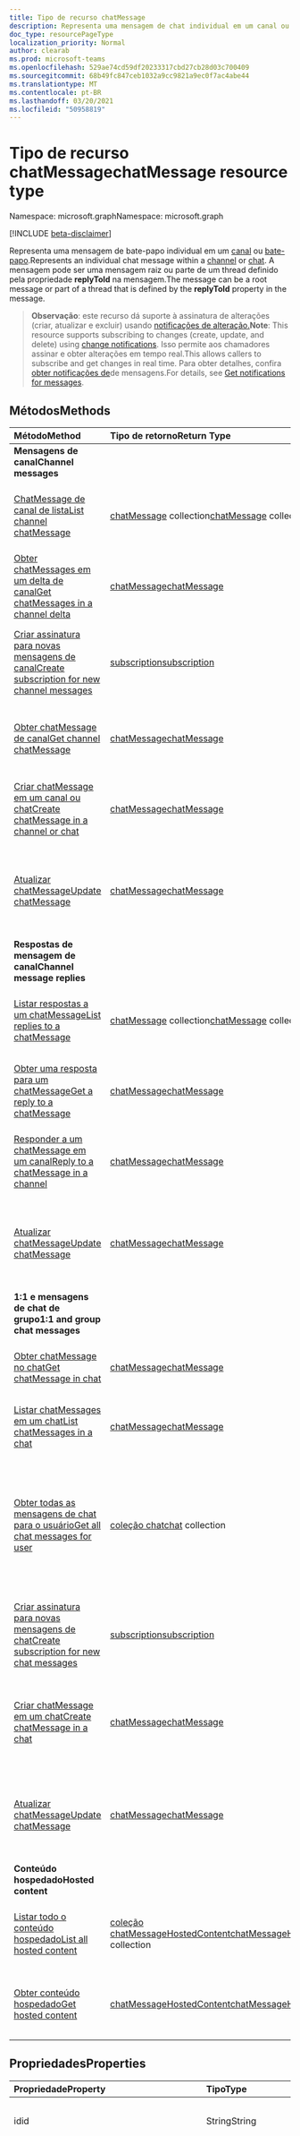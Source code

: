 ```yaml
---
title: Tipo de recurso chatMessage
description: Representa uma mensagem de chat individual em um canal ou entidade de chat. A mensagem de chat pode ser uma mensagem de chat raiz ou parte de um thread definido pela **propriedade replyToId** na mensagem de chat.
doc_type: resourcePageType
localization_priority: Normal
author: clearab
ms.prod: microsoft-teams
ms.openlocfilehash: 529ae74cd59df20233317cbd27cb28d03c700409
ms.sourcegitcommit: 68b49fc847ceb1032a9cc9821a9ec0f7ac4abe44
ms.translationtype: MT
ms.contentlocale: pt-BR
ms.lasthandoff: 03/20/2021
ms.locfileid: "50958819"
---
```

# <a name="chatmessage-resource-type"></a><span data-ttu-id="09072-104">Tipo de recurso chatMessage</span><span class="sxs-lookup"><span data-stu-id="09072-104">chatMessage resource type</span></span>

<span data-ttu-id="09072-105">Namespace: microsoft.graph</span><span class="sxs-lookup"><span data-stu-id="09072-105">Namespace: microsoft.graph</span></span>

[!INCLUDE [beta-disclaimer](../../includes/beta-disclaimer.md)]

<span data-ttu-id="09072-106">Representa uma mensagem de bate-papo individual em um [canal](channel.md) ou [bate-papo](chat.md).</span><span class="sxs-lookup"><span data-stu-id="09072-106">Represents an individual chat message within a [channel](channel.md) or [chat](chat.md).</span></span> <span data-ttu-id="09072-107">A mensagem pode ser uma mensagem raiz ou parte de um thread definido pela propriedade **replyToId** na mensagem.</span><span class="sxs-lookup"><span data-stu-id="09072-107">The message can be a root message or part of a thread that is defined by the **replyToId** property in the message.</span></span>

> <span data-ttu-id="09072-108">**Observação**: este recurso dá suporte à assinatura de alterações (criar, atualizar e excluir) usando [notificações de alteração.](../resources/webhooks.md)</span><span class="sxs-lookup"><span data-stu-id="09072-108">**Note**: This resource supports subscribing to changes (create, update, and delete) using [change notifications](../resources/webhooks.md).</span></span> <span data-ttu-id="09072-109">Isso permite aos chamadores assinar e obter alterações em tempo real.</span><span class="sxs-lookup"><span data-stu-id="09072-109">This allows callers to subscribe and get changes in real time.</span></span> <span data-ttu-id="09072-110">Para obter detalhes, confira [obter notificações de](/graph/teams-changenotifications-chatMessage)de mensagens.</span><span class="sxs-lookup"><span data-stu-id="09072-110">For details, see [Get notifications for messages](/graph/teams-changenotifications-chatMessage).</span></span>

## <a name="methods"></a><span data-ttu-id="09072-111">Métodos</span><span class="sxs-lookup"><span data-stu-id="09072-111">Methods</span></span>

| <span data-ttu-id="09072-112">Método</span><span class="sxs-lookup"><span data-stu-id="09072-112">Method</span></span>       | <span data-ttu-id="09072-113">Tipo de retorno</span><span class="sxs-lookup"><span data-stu-id="09072-113">Return Type</span></span>  |<span data-ttu-id="09072-114">Descrição</span><span class="sxs-lookup"><span data-stu-id="09072-114">Description</span></span>|
|:---------------|:--------|:----------|
|<span data-ttu-id="09072-115">**Mensagens de canal**</span><span class="sxs-lookup"><span data-stu-id="09072-115">**Channel messages**</span></span>| | |
|[<span data-ttu-id="09072-116">ChatMessage de canal de lista</span><span class="sxs-lookup"><span data-stu-id="09072-116">List channel chatMessage</span></span>](../api/channel-list-messages.md) | <span data-ttu-id="09072-117">[chatMessage](chatmessage.md) collection</span><span class="sxs-lookup"><span data-stu-id="09072-117">[chatMessage](chatmessage.md) collection</span></span> | <span data-ttu-id="09072-118">Lista de todas as mensagens de chat raiz em um canal.</span><span class="sxs-lookup"><span data-stu-id="09072-118">List of all root chat messages in a channel.</span></span>|
|[<span data-ttu-id="09072-119">Obter chatMessages em um delta de canal</span><span class="sxs-lookup"><span data-stu-id="09072-119">Get chatMessages in a channel delta</span></span>](../api/chatmessage-delta.md)  | [<span data-ttu-id="09072-120">chatMessage</span><span class="sxs-lookup"><span data-stu-id="09072-120">chatMessage</span></span>](../resources/chatmessage.md) | <span data-ttu-id="09072-121">Obter mensagens de chat incrementais em um canal.</span><span class="sxs-lookup"><span data-stu-id="09072-121">Get incremental chat messages in a channel.</span></span> |
|[<span data-ttu-id="09072-122">Criar assinatura para novas mensagens de canal</span><span class="sxs-lookup"><span data-stu-id="09072-122">Create subscription for new channel messages</span></span>](../api/subscription-post-subscriptions.md) | [<span data-ttu-id="09072-123">subscription</span><span class="sxs-lookup"><span data-stu-id="09072-123">subscription</span></span>](subscription.md) | <span data-ttu-id="09072-124">Ouça mensagens de canal novas e editadas e reações a elas.</span><span class="sxs-lookup"><span data-stu-id="09072-124">Listen for new and edited channel messages, and reactions to them.</span></span> |
|[<span data-ttu-id="09072-125">Obter chatMessage de canal</span><span class="sxs-lookup"><span data-stu-id="09072-125">Get channel chatMessage</span></span>](../api/channel-get-message.md) | [<span data-ttu-id="09072-126">chatMessage</span><span class="sxs-lookup"><span data-stu-id="09072-126">chatMessage</span></span>](chatmessage.md) | <span data-ttu-id="09072-127">Obter uma única mensagem de chat raiz de um canal.</span><span class="sxs-lookup"><span data-stu-id="09072-127">Get a single root chat message from a channel.</span></span>|
|[<span data-ttu-id="09072-128">Criar chatMessage em um canal ou chat</span><span class="sxs-lookup"><span data-stu-id="09072-128">Create chatMessage in a channel or chat</span></span>](../api/chatmessage-post.md) | [<span data-ttu-id="09072-129">chatMessage</span><span class="sxs-lookup"><span data-stu-id="09072-129">chatMessage</span></span>](chatmessage.md)| <span data-ttu-id="09072-130">Crie uma nova mensagem de chat de nível superior em um canal.</span><span class="sxs-lookup"><span data-stu-id="09072-130">Create a new top-level chat message in a channel.</span></span>|
|[<span data-ttu-id="09072-131">Atualizar chatMessage</span><span class="sxs-lookup"><span data-stu-id="09072-131">Update chatMessage</span></span>](../api/chatmessage-update.md)|[<span data-ttu-id="09072-132">chatMessage</span><span class="sxs-lookup"><span data-stu-id="09072-132">chatMessage</span></span>](chatmessage.md)| <span data-ttu-id="09072-133">Atualize a **propriedade policyViolation** de uma mensagem de chat.</span><span class="sxs-lookup"><span data-stu-id="09072-133">Update the **policyViolation** property of a chat message.</span></span>|
|<span data-ttu-id="09072-134">**Respostas de mensagem de canal**</span><span class="sxs-lookup"><span data-stu-id="09072-134">**Channel message replies**</span></span>| | |
|[<span data-ttu-id="09072-135">Listar respostas a um chatMessage</span><span class="sxs-lookup"><span data-stu-id="09072-135">List replies to a chatMessage</span></span>](../api/channel-list-messagereplies.md) | <span data-ttu-id="09072-136">[chatMessage](chatmessage.md) collection</span><span class="sxs-lookup"><span data-stu-id="09072-136">[chatMessage](chatmessage.md) collection</span></span>| <span data-ttu-id="09072-137">Lista de todas as respostas a uma mensagem de chat no canal.</span><span class="sxs-lookup"><span data-stu-id="09072-137">List of all replies to a chat message in channel.</span></span>|
|[<span data-ttu-id="09072-138">Obter uma resposta para um chatMessage</span><span class="sxs-lookup"><span data-stu-id="09072-138">Get a reply to a chatMessage</span></span>](../api/channel-get-messagereply.md) | [<span data-ttu-id="09072-139">chatMessage</span><span class="sxs-lookup"><span data-stu-id="09072-139">chatMessage</span></span>](chatmessage.md)| <span data-ttu-id="09072-140">Obter uma única resposta a uma mensagem de chat em um canal.</span><span class="sxs-lookup"><span data-stu-id="09072-140">Get a single reply to a chat message in a channel.</span></span>|
|[<span data-ttu-id="09072-141">Responder a um chatMessage em um canal</span><span class="sxs-lookup"><span data-stu-id="09072-141">Reply to a chatMessage in a channel</span></span>](../api/channel-post-messagereply.md) | [<span data-ttu-id="09072-142">chatMessage</span><span class="sxs-lookup"><span data-stu-id="09072-142">chatMessage</span></span>](chatmessage.md)| <span data-ttu-id="09072-143">Responder a uma mensagem de chat existente em um canal.</span><span class="sxs-lookup"><span data-stu-id="09072-143">Reply to an existing chat message in a channel.</span></span>|
|[<span data-ttu-id="09072-144">Atualizar chatMessage</span><span class="sxs-lookup"><span data-stu-id="09072-144">Update chatMessage</span></span>](../api/chatmessage-update.md)|[<span data-ttu-id="09072-145">chatMessage</span><span class="sxs-lookup"><span data-stu-id="09072-145">chatMessage</span></span>](chatmessage.md)| <span data-ttu-id="09072-146">Atualize a **propriedade policyViolation** de uma mensagem de chat.</span><span class="sxs-lookup"><span data-stu-id="09072-146">Update the **policyViolation** property of a chat message.</span></span>|
|<span data-ttu-id="09072-147">**1:1 e mensagens de chat de grupo**</span><span class="sxs-lookup"><span data-stu-id="09072-147">**1:1 and group chat messages**</span></span>| | |
|[<span data-ttu-id="09072-148">Obter chatMessage no chat</span><span class="sxs-lookup"><span data-stu-id="09072-148">Get chatMessage in chat</span></span>](../api/chat-get-message.md)  | [<span data-ttu-id="09072-149">chatMessage</span><span class="sxs-lookup"><span data-stu-id="09072-149">chatMessage</span></span>](../resources/chatmessage.md) | <span data-ttu-id="09072-150">Obter uma única mensagem de chat em um chat.</span><span class="sxs-lookup"><span data-stu-id="09072-150">Get a single chat message in a chat.</span></span> |
|[<span data-ttu-id="09072-151">Listar chatMessages em um chat</span><span class="sxs-lookup"><span data-stu-id="09072-151">List chatMessages in a chat</span></span>](../api/chat-list-message.md)  | [<span data-ttu-id="09072-152">chatMessage</span><span class="sxs-lookup"><span data-stu-id="09072-152">chatMessage</span></span>](../resources/chatmessage.md) | <span data-ttu-id="09072-153">Listar mensagens de chat em um chat de grupo ou 1:1.</span><span class="sxs-lookup"><span data-stu-id="09072-153">List chat messages in a 1:1 or group chat.</span></span> |
|[<span data-ttu-id="09072-154">Obter todas as mensagens de chat para o usuário</span><span class="sxs-lookup"><span data-stu-id="09072-154">Get all chat messages for user</span></span>](../api/chats-getallmessages.md)| <span data-ttu-id="09072-155">[coleção chat](chat.md)</span><span class="sxs-lookup"><span data-stu-id="09072-155">[chat](chat.md) collection</span></span>| <span data-ttu-id="09072-156">Obter mensagens de todos os chats em que um usuário é participante, incluindo chats 1:1, chats de grupo e chats de reunião.</span><span class="sxs-lookup"><span data-stu-id="09072-156">Get messages from all chats that a user is a participant in, including 1:1 chats, group chats, and meeting chats.</span></span> |
|[<span data-ttu-id="09072-157">Criar assinatura para novas mensagens de chat</span><span class="sxs-lookup"><span data-stu-id="09072-157">Create subscription for new chat messages</span></span>](../api/subscription-post-subscriptions.md) | [<span data-ttu-id="09072-158">subscription</span><span class="sxs-lookup"><span data-stu-id="09072-158">subscription</span></span>](subscription.md) | <span data-ttu-id="09072-159">Ouça mensagens de chat novas e editadas e reações a elas.</span><span class="sxs-lookup"><span data-stu-id="09072-159">Listen for new and edited chat messages, and reactions to them.</span></span> |
|[<span data-ttu-id="09072-160">Criar chatMessage em um chat</span><span class="sxs-lookup"><span data-stu-id="09072-160">Create chatMessage in a chat</span></span>](../api/chat-post-message.md) | [<span data-ttu-id="09072-161">chatMessage</span><span class="sxs-lookup"><span data-stu-id="09072-161">chatMessage</span></span>](chatmessage.md)| <span data-ttu-id="09072-162">Envie uma mensagem de chat em uma conversa 1:1 ou chat em grupo existente.</span><span class="sxs-lookup"><span data-stu-id="09072-162">Send a chat message in an existing 1:1 or group chat conversation.</span></span>|
|[<span data-ttu-id="09072-163">Atualizar chatMessage</span><span class="sxs-lookup"><span data-stu-id="09072-163">Update chatMessage</span></span>](../api/chatmessage-update.md)|[<span data-ttu-id="09072-164">chatMessage</span><span class="sxs-lookup"><span data-stu-id="09072-164">chatMessage</span></span>](chatmessage.md)| <span data-ttu-id="09072-165">Atualize a **propriedade policyViolation** de uma mensagem de chat.</span><span class="sxs-lookup"><span data-stu-id="09072-165">Update the **policyViolation** property of a chat message.</span></span>|
|<span data-ttu-id="09072-166">**Conteúdo hospedado**</span><span class="sxs-lookup"><span data-stu-id="09072-166">**Hosted content**</span></span>| | |
|[<span data-ttu-id="09072-167">Listar todo o conteúdo hospedado</span><span class="sxs-lookup"><span data-stu-id="09072-167">List all hosted content</span></span>](../api/chatmessage-list-chatmessagehostedcontents.md) | <span data-ttu-id="09072-168">[coleção chatMessageHostedContent](../resources/chatmessagehostedcontent.md)</span><span class="sxs-lookup"><span data-stu-id="09072-168">[chatMessageHostedContent](../resources/chatmessagehostedcontent.md) collection</span></span>| <span data-ttu-id="09072-169">Obter todo o conteúdo hospedado em uma mensagem de chat.</span><span class="sxs-lookup"><span data-stu-id="09072-169">Get all hosted content in a chat message.</span></span>|
|[<span data-ttu-id="09072-170">Obter conteúdo hospedado</span><span class="sxs-lookup"><span data-stu-id="09072-170">Get hosted content</span></span>](../api/chatmessagehostedcontent-get.md) | [<span data-ttu-id="09072-171">chatMessageHostedContent</span><span class="sxs-lookup"><span data-stu-id="09072-171">chatMessageHostedContent</span></span>](../resources/chatmessagehostedcontent.md) | <span data-ttu-id="09072-172">Obter conteúdo hospedado de uma mensagem de chat.</span><span class="sxs-lookup"><span data-stu-id="09072-172">Get hosted content from a chat message.</span></span>|


## <a name="properties"></a><span data-ttu-id="09072-173">Propriedades</span><span class="sxs-lookup"><span data-stu-id="09072-173">Properties</span></span>

| <span data-ttu-id="09072-174">Propriedade</span><span class="sxs-lookup"><span data-stu-id="09072-174">Property</span></span>   | <span data-ttu-id="09072-175">Tipo</span><span class="sxs-lookup"><span data-stu-id="09072-175">Type</span></span> |<span data-ttu-id="09072-176">Descrição</span><span class="sxs-lookup"><span data-stu-id="09072-176">Description</span></span>|
|:---------------|:--------|:----------|
|<span data-ttu-id="09072-177">id</span><span class="sxs-lookup"><span data-stu-id="09072-177">id</span></span>|<span data-ttu-id="09072-178">String</span><span class="sxs-lookup"><span data-stu-id="09072-178">String</span></span>| <span data-ttu-id="09072-179">Somente leitura.</span><span class="sxs-lookup"><span data-stu-id="09072-179">Read-only.</span></span> <span data-ttu-id="09072-180">ID única da mensagem.</span><span class="sxs-lookup"><span data-stu-id="09072-180">Unique ID of the message.</span></span>|
|<span data-ttu-id="09072-181">replyToId</span><span class="sxs-lookup"><span data-stu-id="09072-181">replyToId</span></span>| <span data-ttu-id="09072-182">cadeia de caracteres</span><span class="sxs-lookup"><span data-stu-id="09072-182">string</span></span> | <span data-ttu-id="09072-183">Somente leitura.</span><span class="sxs-lookup"><span data-stu-id="09072-183">Read-only.</span></span> <span data-ttu-id="09072-184">ID da mensagem de chat pai ou da mensagem de chat raiz do thread.</span><span class="sxs-lookup"><span data-stu-id="09072-184">ID of the parent chat message or root chat message of the thread.</span></span> <span data-ttu-id="09072-185">(Aplica-se apenas a mensagens de chat em canais, não chats.)</span><span class="sxs-lookup"><span data-stu-id="09072-185">(Only applies to chat messages in channels, not chats.)</span></span> |
|<span data-ttu-id="09072-186">from</span><span class="sxs-lookup"><span data-stu-id="09072-186">from</span></span>|[<span data-ttu-id="09072-187">identitySet</span><span class="sxs-lookup"><span data-stu-id="09072-187">identitySet</span></span>](identityset.md)| <span data-ttu-id="09072-188">Somente leitura.</span><span class="sxs-lookup"><span data-stu-id="09072-188">Read only.</span></span> <span data-ttu-id="09072-189">Detalhes do remetente da mensagem de chat.</span><span class="sxs-lookup"><span data-stu-id="09072-189">Details of the sender of the chat message.</span></span>|
|<span data-ttu-id="09072-190">etag</span><span class="sxs-lookup"><span data-stu-id="09072-190">etag</span></span>| <span data-ttu-id="09072-191">cadeia de caracteres</span><span class="sxs-lookup"><span data-stu-id="09072-191">string</span></span> | <span data-ttu-id="09072-192">Somente leitura.</span><span class="sxs-lookup"><span data-stu-id="09072-192">Read-only.</span></span> <span data-ttu-id="09072-193">Número da versão da mensagem de chat.</span><span class="sxs-lookup"><span data-stu-id="09072-193">Version number of the chat message.</span></span> |
|<span data-ttu-id="09072-194">messageType</span><span class="sxs-lookup"><span data-stu-id="09072-194">messageType</span></span>|<span data-ttu-id="09072-195">cadeia de caracteres</span><span class="sxs-lookup"><span data-stu-id="09072-195">string</span></span>|<span data-ttu-id="09072-196">O tipo de mensagem de chat.</span><span class="sxs-lookup"><span data-stu-id="09072-196">The type of chat message.</span></span> <span data-ttu-id="09072-197">Os valores possíveis são: `message` .</span><span class="sxs-lookup"><span data-stu-id="09072-197">The possible values are: `message`.</span></span>|
|<span data-ttu-id="09072-198">createdDateTime</span><span class="sxs-lookup"><span data-stu-id="09072-198">createdDateTime</span></span>|<span data-ttu-id="09072-199">dateTimeOffset</span><span class="sxs-lookup"><span data-stu-id="09072-199">dateTimeOffset</span></span>|<span data-ttu-id="09072-200">Somente leitura.</span><span class="sxs-lookup"><span data-stu-id="09072-200">Read only.</span></span> <span data-ttu-id="09072-201">Timestamp de quando a mensagem de chat foi criada.</span><span class="sxs-lookup"><span data-stu-id="09072-201">Timestamp of when the chat message was created.</span></span>|
|<span data-ttu-id="09072-202">lastModifiedDateTime</span><span class="sxs-lookup"><span data-stu-id="09072-202">lastModifiedDateTime</span></span>|<span data-ttu-id="09072-203">dateTimeOffset</span><span class="sxs-lookup"><span data-stu-id="09072-203">dateTimeOffset</span></span>|<span data-ttu-id="09072-204">Somente leitura.</span><span class="sxs-lookup"><span data-stu-id="09072-204">Read only.</span></span> <span data-ttu-id="09072-205">Timestamp quando a mensagem de chat é criada (configuração inicial) ou modificada, incluindo quando uma reação é adicionada ou removida.</span><span class="sxs-lookup"><span data-stu-id="09072-205">Timestamp when the chat message is created (initial setting) or modified, including when a reaction is added or removed.</span></span> |
|<span data-ttu-id="09072-206">lastEditedDateTime</span><span class="sxs-lookup"><span data-stu-id="09072-206">lastEditedDateTime</span></span>|<span data-ttu-id="09072-207">dateTimeOffset</span><span class="sxs-lookup"><span data-stu-id="09072-207">dateTimeOffset</span></span>|<span data-ttu-id="09072-208">Somente leitura.</span><span class="sxs-lookup"><span data-stu-id="09072-208">Read only.</span></span> <span data-ttu-id="09072-209">Timestamp quando as edições para a mensagem de chat foram feitas.</span><span class="sxs-lookup"><span data-stu-id="09072-209">Timestamp when edits to the chat message were made.</span></span> <span data-ttu-id="09072-210">Dispara um sinalizador "Editado" na interface do usuário do Teams.</span><span class="sxs-lookup"><span data-stu-id="09072-210">Triggers an "Edited" flag in the Teams UI.</span></span> <span data-ttu-id="09072-211">Se nenhuma edição for feita, o valor será `null` .</span><span class="sxs-lookup"><span data-stu-id="09072-211">If no edits are made the value is `null`.</span></span>|
|<span data-ttu-id="09072-212">deletedDateTime</span><span class="sxs-lookup"><span data-stu-id="09072-212">deletedDateTime</span></span>|<span data-ttu-id="09072-213">dateTimeOffset</span><span class="sxs-lookup"><span data-stu-id="09072-213">dateTimeOffset</span></span>|<span data-ttu-id="09072-214">Somente leitura.</span><span class="sxs-lookup"><span data-stu-id="09072-214">Read only.</span></span> <span data-ttu-id="09072-215">Timestamp no qual a mensagem de chat foi excluída ou nula se não for excluída.</span><span class="sxs-lookup"><span data-stu-id="09072-215">Timestamp at which the chat message was deleted, or null if not deleted.</span></span> |
|<span data-ttu-id="09072-216">assunto</span><span class="sxs-lookup"><span data-stu-id="09072-216">subject</span></span>|<span data-ttu-id="09072-217">cadeia de caracteres</span><span class="sxs-lookup"><span data-stu-id="09072-217">string</span></span>| <span data-ttu-id="09072-218">O assunto da mensagem de chat, em texto sem formatção.</span><span class="sxs-lookup"><span data-stu-id="09072-218">The subject of the chat message, in plaintext.</span></span>|
|<span data-ttu-id="09072-219">corpo</span><span class="sxs-lookup"><span data-stu-id="09072-219">body</span></span>|[<span data-ttu-id="09072-220">itemBody</span><span class="sxs-lookup"><span data-stu-id="09072-220">itemBody</span></span>](itembody.md)|<span data-ttu-id="09072-221">Representação plaintext/HTML do conteúdo da mensagem de chat.</span><span class="sxs-lookup"><span data-stu-id="09072-221">Plaintext/HTML representation of the content of the chat message.</span></span> <span data-ttu-id="09072-222">A representação é especificada pelo contentType dentro do corpo.</span><span class="sxs-lookup"><span data-stu-id="09072-222">Representation is specified by the contentType inside the body.</span></span> <span data-ttu-id="09072-223">O conteúdo estará sempre em HTML se a mensagem de chat contiver [um chatMessageMention](chatmessagemention.md).</span><span class="sxs-lookup"><span data-stu-id="09072-223">The content is always in HTML if the chat message contains a [chatMessageMention](chatmessagemention.md).</span></span> |
|<span data-ttu-id="09072-224">summary</span><span class="sxs-lookup"><span data-stu-id="09072-224">summary</span></span>|<span data-ttu-id="09072-225">cadeia de caracteres</span><span class="sxs-lookup"><span data-stu-id="09072-225">string</span></span>| <span data-ttu-id="09072-226">Texto de resumo da mensagem de chat que pode ser usada para notificações por push e exibições de resumo ou exibições de retorno.</span><span class="sxs-lookup"><span data-stu-id="09072-226">Summary text of the chat message that could be used for push notifications and summary views or fall back views.</span></span> <span data-ttu-id="09072-227">Aplica-se apenas a mensagens de chat de canal, não mensagens de chat em um chat.</span><span class="sxs-lookup"><span data-stu-id="09072-227">Only applies to channel chat messages, not chat messages in a chat.</span></span> |
|<span data-ttu-id="09072-228">attachments</span><span class="sxs-lookup"><span data-stu-id="09072-228">attachments</span></span>|<span data-ttu-id="09072-229">[chatMessageAttachment](chatmessageattachment.md) collection</span><span class="sxs-lookup"><span data-stu-id="09072-229">[chatMessageAttachment](chatmessageattachment.md) collection</span></span> |<span data-ttu-id="09072-230">Arquivos anexos.</span><span class="sxs-lookup"><span data-stu-id="09072-230">Attached files.</span></span> <span data-ttu-id="09072-231">No momento, os anexos são somente leitura, não há suporte para o envio de anexos.</span><span class="sxs-lookup"><span data-stu-id="09072-231">Attachments are currently read-only – sending attachments is not supported.</span></span> |
|<span data-ttu-id="09072-232">mentions</span><span class="sxs-lookup"><span data-stu-id="09072-232">mentions</span></span>|<span data-ttu-id="09072-233">[chatMessageMention](chatmessagemention.md) collection</span><span class="sxs-lookup"><span data-stu-id="09072-233">[chatMessageMention](chatmessagemention.md) collection</span></span>| <span data-ttu-id="09072-234">Lista de entidades mencionadas na mensagem de chat.</span><span class="sxs-lookup"><span data-stu-id="09072-234">List of entities mentioned in the chat message.</span></span> <span data-ttu-id="09072-235">Atualmente, dá suporte a usuário, bot, equipe, canal.</span><span class="sxs-lookup"><span data-stu-id="09072-235">Currently supports user, bot, team, channel.</span></span>|
|<span data-ttu-id="09072-236">importância</span><span class="sxs-lookup"><span data-stu-id="09072-236">importance</span></span>|<span data-ttu-id="09072-237">cadeia de caracteres</span><span class="sxs-lookup"><span data-stu-id="09072-237">string</span></span> | <span data-ttu-id="09072-238">A importância da mensagem de chat.</span><span class="sxs-lookup"><span data-stu-id="09072-238">The importance of the chat message.</span></span> <span data-ttu-id="09072-239">Os valores possíveis são: `normal`, `high`, `urgent`.</span><span class="sxs-lookup"><span data-stu-id="09072-239">The possible values are: `normal`, `high`, `urgent`.</span></span>|
|<span data-ttu-id="09072-240">reactions</span><span class="sxs-lookup"><span data-stu-id="09072-240">reactions</span></span>| <span data-ttu-id="09072-241">[chatMessageReaction](./chatmessagereaction.md) collection</span><span class="sxs-lookup"><span data-stu-id="09072-241">[chatMessageReaction](./chatmessagereaction.md) collection</span></span> | <span data-ttu-id="09072-242">Reações para essa mensagem de chat (por exemplo, Like).</span><span class="sxs-lookup"><span data-stu-id="09072-242">Reactions for this chat message (for example, Like).</span></span>|
|<span data-ttu-id="09072-243">localidade</span><span class="sxs-lookup"><span data-stu-id="09072-243">locale</span></span>|<span data-ttu-id="09072-244">cadeia de caracteres</span><span class="sxs-lookup"><span data-stu-id="09072-244">string</span></span>|<span data-ttu-id="09072-245">Localidade da mensagem de chat definida pelo cliente.</span><span class="sxs-lookup"><span data-stu-id="09072-245">Locale of the chat message set by the client.</span></span>|
| <span data-ttu-id="09072-246">policyViolation</span><span class="sxs-lookup"><span data-stu-id="09072-246">policyViolation</span></span> | [<span data-ttu-id="09072-247">chatMessagePolicyViolation</span><span class="sxs-lookup"><span data-stu-id="09072-247">chatMessagePolicyViolation</span></span>](../resources/chatmessagepolicyviolation.md) |<span data-ttu-id="09072-248">Define as propriedades de uma violação de política definida por um aplicativo de prevenção contra perda de dados (DLP).</span><span class="sxs-lookup"><span data-stu-id="09072-248">Defines the properties of a policy violation set by a data loss prevention (DLP) application.</span></span>|
|<span data-ttu-id="09072-249">chatId</span><span class="sxs-lookup"><span data-stu-id="09072-249">chatId</span></span>|<span data-ttu-id="09072-250">cadeia de caracteres</span><span class="sxs-lookup"><span data-stu-id="09072-250">string</span></span>| <span data-ttu-id="09072-251">A identidade do chat no qual a mensagem foi postada.</span><span class="sxs-lookup"><span data-stu-id="09072-251">The identity of the chat in which the message was posted.</span></span>|
|<span data-ttu-id="09072-252">channelIdentity</span><span class="sxs-lookup"><span data-stu-id="09072-252">channelIdentity</span></span> | [<span data-ttu-id="09072-253">channelIdentity</span><span class="sxs-lookup"><span data-stu-id="09072-253">channelIdentity</span></span>](../resources/channelIdentity.md) | <span data-ttu-id="09072-254">A identidade do canal no qual a mensagem foi postada.</span><span class="sxs-lookup"><span data-stu-id="09072-254">The identity of the channel in which the message was posted.</span></span>|

## <a name="json-representation"></a><span data-ttu-id="09072-255">Representação JSON</span><span class="sxs-lookup"><span data-stu-id="09072-255">JSON representation</span></span>

<span data-ttu-id="09072-256">Veja a seguir uma representação JSON do recurso.</span><span class="sxs-lookup"><span data-stu-id="09072-256">The following is a JSON representation of the resource.</span></span>

<!-- {
  "blockType": "resource",
  "optionalProperties": [
    "deleted",
    "deletedDateTime",
    "attachments",
    "importance",
    "reactions",
    "mentions",
    "subject",
    "summary"
  ],
  "baseType": "microsoft.graph.entity",
  "@odata.type": "microsoft.graph.chatMessage"
}-->


```json
{
  "id": "string (identifier)",
  "replyToId": "string (identifier)",
  "from": {"@odata.type": "microsoft.graph.identitySet"},
  "etag": "string",
  "messageType": "string",
  "createdDateTime": "string (timestamp)",
  "lastModifiedDateTime": "string (timestamp)",
  "deletedDateTime": "string (timestamp)",
  "subject": "string",
  "body": {"@odata.type": "microsoft.graph.itemBody"},
  "summary": "string",
  "attachments": [{"@odata.type": "microsoft.graph.chatMessageAttachment"}],
  "mentions": [{"@odata.type": "microsoft.graph.chatMessageMention"}],
  "importance": "string",
  "reactions": [{"@odata.type": "microsoft.graph.chatMessageReaction"}],
  "locale": "string",
  "policyViolation": {"@odata.type": "microsoft.graph.chatMessagePolicyViolation"},
  "chatId": "string",
  "channelIdentity": {"@odata.type": "microsoft.graph.channelIdentity"},
  "deleted": true
}
```

<!-- uuid: 8fcb5dbc-d5aa-4681-8e31-b001d5168d79
2015-10-25 14:57:30 UTC -->
<!--
{
  "type": "#page.annotation",
  "description": "chat message resource",
  "keywords": "",
  "section": "documentation",
  "tocPath": "",
  "suppressions": []
}
-->
